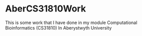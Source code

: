 # AberCS31810Work
This is some work that I have done in my module Computational Bioinformatics (CS31810) In Aberystwyth University
